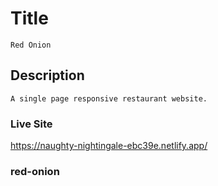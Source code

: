# Title
    Red Onion 

## Description
    A single page responsive restaurant website.

### Live Site
https://naughty-nightingale-ebc39e.netlify.app/ 


### red-onion
